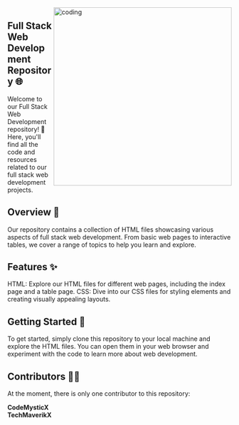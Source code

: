 <img align="right" alt="coding" width="400" src="https://cdn3d.iconscout.com/3d/premium/thumb/sql-developer-8190885-6594638.png">

## Full Stack Web Development Repository 🌐
Welcome to our Full Stack Web Development repository! 🚀 Here, you'll find all the code and resources related to our full stack web development projects.

## Overview 📝
Our repository contains a collection of HTML files showcasing various aspects of full stack web development. From basic web pages to interactive tables, we cover a range of topics to help you learn and explore.

## Features ✨
HTML: Explore our HTML files for different web pages, including the index page and a table page.
CSS: Dive into our CSS files for styling elements and creating visually appealing layouts.

## Getting Started 🚀
To get started, simply clone this repository to your local machine and explore the HTML files. You can open them in your web browser and experiment with the code to learn more about web development.

## Contributors 👨‍💻
At the moment, there is only one contributor to this repository:

**CodeMysticX**<br>
**TechMaverikX**

